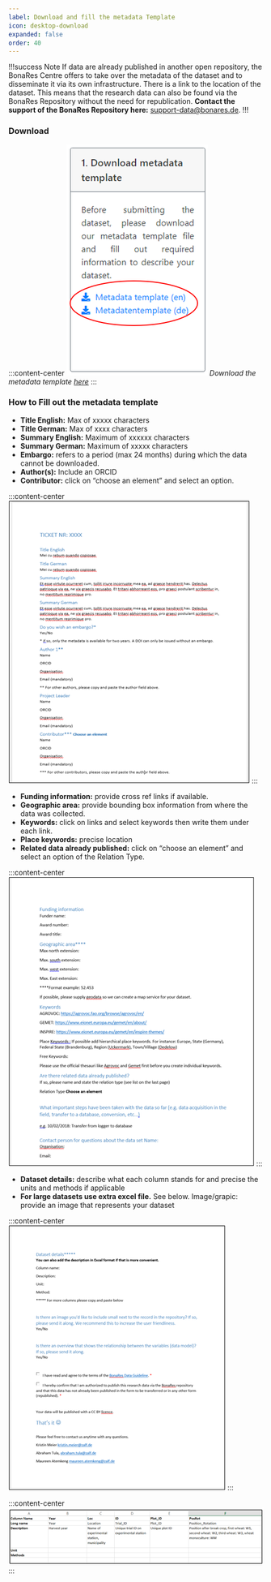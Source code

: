 ```yaml
---
label: Download and fill the metadata Template
icon: desktop-download
expanded: false
order: 40
---
```



!!!success Note
If data are already published in another open repository, the BonaRes Centre offers to take over the metadata of the dataset and to disseminate it via its own infrastructure. There is a link to the location of the dataset. This means that the research data can also be found via the BonaRes Repository without the need for republication. **Contact the support of the BonaRes Repository here:** [support-data@bonares.de](support-data@bonares.de).
!!!

### Download

:::content-center
![](/static/img/fig_download_metadata.png)
_Download the metadata template [here](https://tools.bonares.de/submission/)_
:::

### How to Fill out the metadata template

- **Title English:** Max of xxxxx characters
- **Title German:** Max of xxxx characters
- **Summary English:** Maximum of xxxxxx characters
- **Summary German:** Maximum of xxxxx characters
- **Embargo:**  refers to a period (max 24 months) during which the data cannot be downloaded.
- **Author(s):** Include an ORCID
- **Contributor:** click on “choose an element” and select an option.

:::content-center
![_Metadata template: page 1_](/static/img/fig_template_page1.png)
:::

- **Funding information:** provide cross ref links if available.
- **Geographic area:** provide bounding box information from where the data was collected.
- **Keywords:** click on links and select keywords then write them under each link.
- **Place keywords:** precise location
- **Related data already published:** click on “choose an element” and select an option of the Relation Type.

:::content-center
![_Metadata template: page2_](/static/img/fig_template_page2.png)
:::

- **Dataset details:** describe what each column stands for and precise the units and methods if applicable
- **For large datasets use extra excel file.** See below. Image/grapic: provide an image that represents your dataset

:::content-center
![_Metadata template: page3_](/static/img/fig_template_page3.png)
:::

:::content-center
![_Metadata template: example of excel file for simple data sets_](/static/img/fig_metadata_excel_example.png)
:::

